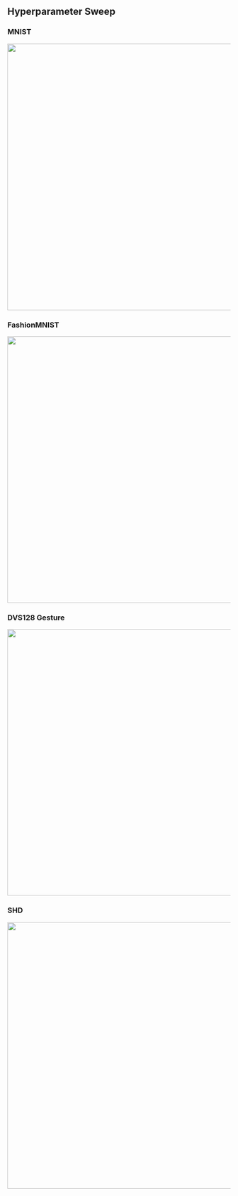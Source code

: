 ## Hyperparameter Sweep
### MNIST
<img src="https://user-images.githubusercontent.com/110453860/182377213-2508c6a8-cafc-4961-a3b2-793bddeeca8a.jpg" width="600">

### FashionMNIST
<img src="https://user-images.githubusercontent.com/110453860/182377353-97f581b0-f553-4d4c-901f-de2d33590059.jpg" width="600">


### DVS128 Gesture
<img src="https://user-images.githubusercontent.com/110453860/182377394-00d0c006-ff47-4002-9a63-97bfed87cab8.jpg" width="600">

### SHD
<img src="https://user-images.githubusercontent.com/110453860/182377417-f067af34-628a-4ea5-8c58-48376a0df6ac.jpg" width="600">
